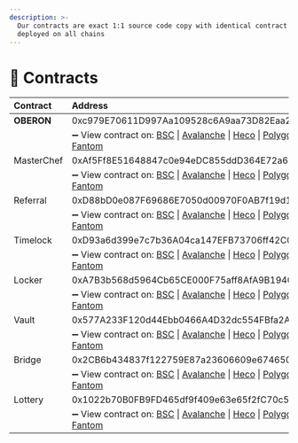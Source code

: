 ```yaml
---
description: >-
  Our contracts are exact 1:1 source code copy with identical contract addresses
  deployed on all chains
---
```


# 📑 Contracts

| Contract | Address |
| :--- | :--- |
| **OBERON** | 0xc979E70611D997Aa109528c6A9aa73D82Eaa2881 |
|  | ➖ View contract on:     [BSC](https://bscscan.com/address/0xc979E70611D997Aa109528c6A9aa73D82Eaa2881#code)     \|     [Avalanche](https://cchain.explorer.avax.network/address/0xc979E70611D997Aa109528c6A9aa73D82Eaa2881/contracts)     \|     [Heco](https://hecoinfo.com/address/0xc979E70611D997Aa109528c6A9aa73D82Eaa2881#code)     \|     [Polygon](https://polygonscan.com/address/0xc979E70611D997Aa109528c6A9aa73D82Eaa2881#code)     \|     [Fantom](https://ftmscan.com/address/0xc979E70611D997Aa109528c6A9aa73D82Eaa2881#code) |
| MasterChef | 0xAf5Ff8E51648847c0e94eDC855ddD364E72a66EF |
|  | ➖ View contract on:     [BSC](https://bscscan.com/address/0xAf5Ff8E51648847c0e94eDC855ddD364E72a66EF#code)     \|     [Avalanche](https://cchain.explorer.avax.network/address/0xAf5Ff8E51648847c0e94eDC855ddD364E72a66EF/contracts)     \|     [Heco](https://hecoinfo.com/address/0xAf5Ff8E51648847c0e94eDC855ddD364E72a66EF#code)     \|     [Polygon](https://polygonscan.com/address/0xAf5Ff8E51648847c0e94eDC855ddD364E72a66EF#code)     \|     [Fantom](https://ftmscan.com/address/0xAf5Ff8E51648847c0e94eDC855ddD364E72a66EF#code) |
| Referral | 0xD88bD0e087F69686E7050d00970F0AB7f19d1970 |
|  | ➖ View contract on:     [BSC](https://bscscan.com/address/0xD88bD0e087F69686E7050d00970F0AB7f19d1970#code)     \|     [Avalanche](https://cchain.explorer.avax.network/address/0xD88bD0e087F69686E7050d00970F0AB7f19d1970/contracts)     \|     [Heco](https://hecoinfo.com/address/0xD88bD0e087F69686E7050d00970F0AB7f19d1970#code)     \|     [Polygon](https://polygonscan.com/address/0xD88bD0e087F69686E7050d00970F0AB7f19d1970#code)     \|     [Fantom](https://ftmscan.com/address/0xD88bD0e087F69686E7050d00970F0AB7f19d1970#code) |
| Timelock | 0xD93a6d399e7c7b36A04ca147EFB73706ff42C090 |
|  | ➖ View contract on:     [BSC](https://bscscan.com/address/0xD93a6d399e7c7b36A04ca147EFB73706ff42C090#code)     \|     [Avalanche](https://cchain.explorer.avax.network/address/0xD93a6d399e7c7b36A04ca147EFB73706ff42C090/contracts)     \|     [Heco](https://hecoinfo.com/address/0xD93a6d399e7c7b36A04ca147EFB73706ff42C090#code)     \|     [Polygon](https://polygonscan.com/address/0xD93a6d399e7c7b36A04ca147EFB73706ff42C090#code)     \|     [Fantom](https://ftmscan.com/address/0xD93a6d399e7c7b36A04ca147EFB73706ff42C090#code) |
| Locker | 0xA7B3b568d5964Cb65CE000F75aff8AfA9B1940C2 |
|  | ➖ View contract on:     [BSC](https://bscscan.com/address/0xA7B3b568d5964Cb65CE000F75aff8AfA9B1940C2#code)     \|     [Avalanche](https://cchain.explorer.avax.network/address/0xA7B3b568d5964Cb65CE000F75aff8AfA9B1940C2/contracts)     \|     [Heco](https://hecoinfo.com/address/0xA7B3b568d5964Cb65CE000F75aff8AfA9B1940C2#code)     \|     [Polygon](https://polygonscan.com/address/0xA7B3b568d5964Cb65CE000F75aff8AfA9B1940C2#code)     \|     [Fantom](https://ftmscan.com/address/0xA7B3b568d5964Cb65CE000F75aff8AfA9B1940C2#code) |
| Vault | 0x577A233F120d44Ebb0466A4D32dc554FBfa2A4e8 |
|  | ➖ View contract on:     [BSC](https://bscscan.com/address/0x577A233F120d44Ebb0466A4D32dc554FBfa2A4e8#code)     \|     [Avalanche](https://cchain.explorer.avax.network/address/0x577A233F120d44Ebb0466A4D32dc554FBfa2A4e8/contracts)     \|     [Heco](https://hecoinfo.com/address/0x577A233F120d44Ebb0466A4D32dc554FBfa2A4e8#code)     \|     [Polygon](https://polygonscan.com/address/0x577A233F120d44Ebb0466A4D32dc554FBfa2A4e8#code)     \|     [Fantom](https://ftmscan.com/address/0x577A233F120d44Ebb0466A4D32dc554FBfa2A4e8#code) |
| Bridge | 0x2CB6b434837f122759E87a23606609e67465053C |
|  | ➖ View contract on:     [BSC](https://bscscan.com/address/0x2CB6b434837f122759E87a23606609e67465053C#code)     \|     [Avalanche](https://cchain.explorer.avax.network/address/0x2CB6b434837f122759E87a23606609e67465053C/contracts)     \|     [Heco](https://hecoinfo.com/address/0x2CB6b434837f122759E87a23606609e67465053C#code)     \|     [Polygon](https://polygonscan.com/address/0x2CB6b434837f122759E87a23606609e67465053C#code)     \|     [Fantom](https://ftmscan.com/address/0x2CB6b434837f122759E87a23606609e67465053C#code) |
| Lottery | 0x1022b70B0FB9FD465df9f409e63e65f2fC70c56D |
|  | ➖ View contract on:     [BSC](https://bscscan.com/address/0x1022b70B0FB9FD465df9f409e63e65f2fC70c56D#code)     \|     [Avalanche](https://cchain.explorer.avax.network/address/0x1022b70B0FB9FD465df9f409e63e65f2fC70c56D/contracts)     \|     [Heco](https://hecoinfo.com/address/0x1022b70B0FB9FD465df9f409e63e65f2fC70c56D#code)     \|     [Polygon](https://polygonscan.com/address/0x1022b70B0FB9FD465df9f409e63e65f2fC70c56D#code)     \|     [Fantom](https://ftmscan.com/address/0x1022b70B0FB9FD465df9f409e63e65f2fC70c56D#code) |

